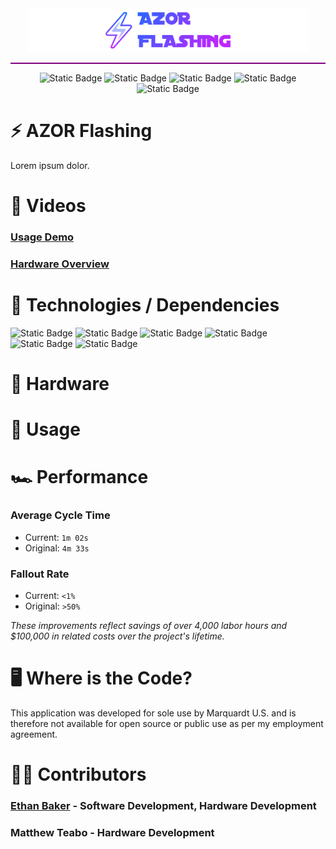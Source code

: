<div align="center">

<img src="https://raw.githubusercontent.com/ethbak/azor-flashing/main/azor_flashing_logo.png" alt="azor_banner" width="450"/>

<hr style="border: none; height: 2px; background-color: purple; width: 100%;">

![Static Badge](https://img.shields.io/badge/MSI-AZOR-purple)
![Static Badge](https://img.shields.io/badge/Flashing-Station-red)
![Static Badge](https://img.shields.io/badge/Marquardt-U.S.-lightblue)
![Static Badge](https://img.shields.io/badge/Author-Ethan_Baker-green)
![Static Badge](https://img.shields.io/badge/August-2024-orange)

</div>

# ⚡ AZOR Flashing

Lorem ipsum dolor.

# 🎥 Videos
### [Usage Demo](https://youtu.be/)
### [Hardware Overview](https://youtu.be/)

# 📀 Technologies / Dependencies

![Static Badge](https://img.shields.io/badge/PYTHON-darkblue?style=for-the-badge)
![Static Badge](https://img.shields.io/badge/LABVIEW_G-gold?style=for-the-badge)
![Static Badge](https://img.shields.io/badge/TKINTER-blue?style=for-the-badge)
![Static Badge](https://img.shields.io/badge/winIDEA-purple?style=for-the-badge)
![Static Badge](https://img.shields.io/badge/SmartSnippets-green?style=for-the-badge)
![Static Badge](https://img.shields.io/badge/HexFile_Generator.exe-orange?style=for-the-badge)

# 🔨 Hardware


# 👥 Usage


# 🏎️ Performance

### Average Cycle Time
- Current: `1m 02s`
- Original: `4m 33s`
  
### Fallout Rate
- Current: `<1%`
- Original: `>50%`

_These improvements reflect savings of over 4,000 labor hours and $100,000 in related costs over the project's lifetime._ 

# 🖥️ Where is the Code?
This application was developed for sole use by Marquardt U.S. and is therefore not available for open source or public use as per my employment agreement.

# 👨‍💻 Contributors

### [Ethan Baker](https://www.ebaker.us) - Software Development, Hardware Development
### Matthew Teabo - Hardware Development
